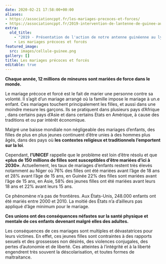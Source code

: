 ```yaml
---
date: 2020-02-21 17:58:00+00:00
aliases:
- https://associationcppt.fr/les-mariages-precoces-et-forces/
- https://associationcppt.fr/2019-intervention-de-lantenne-de-guinee-au-lycee-2-octobre-a-conakry/
extra:
  old_title:
    - "2019 - Présentation de l'action de notre antenne guinéenne au lycée de Conakry : Sensibilisation contre les mariages précoces et forcés"
    - Les mariages précoces et forcés
featured_image:
  src: images/cellule-guinee.png
gallery: []
title: Les mariages précoces et forcés
editable: true
---
```

**Chaque année, 12 millions de mineures sont mariées de force dans le monde.**

Le mariage précoce et forcé est le fait de marier une personne contre sa volonté. Il s’agit d’un mariage arrangé où la famille impose le mariage à un.e enfant. Ces mariages touchent principalement les filles, et aussi dans une moindre mesure les garçons. Ils se pratiquent dans plusieurs pays d’Afrique , dans certains pays d’Asie et dans certains Etats en Amérique, à cause des traditions et ou par intérêt économique.

Malgré une baisse mondiale non négligeable des mariages d’enfants, des filles de plus en plus jeunes continuent d’être unies à des hommes plus âgés, dans des pays où **les contextes religieux et traditionnels l’emportent sur la loi**.

Cependant, **l’UNICEF** rappelle que le problème est loin d’être résolu et que **«plus de 150 millions de filles sont susceptibles d’être mariées d’ici à 2030»**. Actuellement, les taux de mariages d’enfants restent très élevés notamment au Niger où 76% des filles ont été mariées avant l’âge de 18 ans et 28% avant l’âge de 15 ans, en Guinée 22% des filles sont mariées avant l’âge de 15 ans, en Asie, 58% des jeunes filles ont été mariées avant leurs 18 ans et 22% avant leurs 15 ans. 

Ce phénomène n’a pas de frontières. Aux États-Unis, 248.000 enfants ont été mariés entre 2000 et 2010. La moitié des États n’a d’ailleurs pas appliqué d’âge minimum pour le mariage.

**Ces unions ont des conséquences néfastes sur la santé physique et mentale de ces enfants devenant malgré elles des adultes.**

Les conséquences de ces mariages sont multiples et dévastatrices pour leurs victimes. En effet, ces jeunes filles sont contraintes à des rapports sexuels et des grossesses non désirés, des violences conjugales, des pertes d’autonomie et de liberté.  Ces atteintes à l’intégrité et à la liberté engendrent très souvent la déscolarisation, et toutes formes de maltraitance. 
